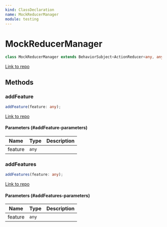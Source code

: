 ```yaml
---
kind: ClassDeclaration
name: MockReducerManager
module: testing
---
```


# MockReducerManager

```ts
class MockReducerManager extends BehaviorSubject<ActionReducer<any, any>> {}
```

[Link to repo](https://github.com/ngrx/platform/blob/master/modules/store/testing/src/mock_reducer_manager.ts#L5-L20)

## Methods

### addFeature

```ts
addFeature(feature: any);
```

[Link to repo](https://github.com/ngrx/platform/blob/master/modules/store/testing/src/mock_reducer_manager.ts#L13-L15)

#### Parameters (#addFeature-parameters)

| Name    | Type  | Description |
| ------- | ----- | ----------- |
| feature | `any` |             |

### addFeatures

```ts
addFeatures(feature: any);
```

[Link to repo](https://github.com/ngrx/platform/blob/master/modules/store/testing/src/mock_reducer_manager.ts#L15-L17)

#### Parameters (#addFeatures-parameters)

| Name    | Type  | Description |
| ------- | ----- | ----------- |
| feature | `any` |             |
